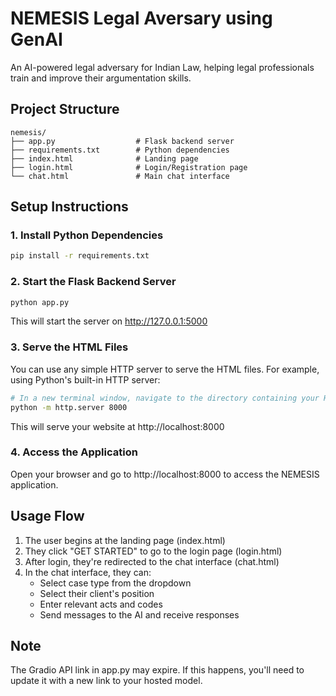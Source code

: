 # NEMESIS Legal Aversary using GenAI

An AI-powered legal adversary for Indian Law, helping legal professionals train and improve their argumentation skills.

## Project Structure

```
nemesis/
├── app.py                  # Flask backend server
├── requirements.txt        # Python dependencies
├── index.html              # Landing page
├── login.html              # Login/Registration page
└── chat.html               # Main chat interface
```

## Setup Instructions

### 1. Install Python Dependencies

```bash
pip install -r requirements.txt
```

### 2. Start the Flask Backend Server

```bash
python app.py
```
This will start the server on http://127.0.0.1:5000

### 3. Serve the HTML Files

You can use any simple HTTP server to serve the HTML files. For example, using Python's built-in HTTP server:

```bash
# In a new terminal window, navigate to the directory containing your HTML files
python -m http.server 8000
```

This will serve your website at http://localhost:8000

### 4. Access the Application

Open your browser and go to http://localhost:8000 to access the NEMESIS application.

## Usage Flow

1. The user begins at the landing page (index.html)
2. They click "GET STARTED" to go to the login page (login.html)
3. After login, they're redirected to the chat interface (chat.html)
4. In the chat interface, they can:
   - Select case type from the dropdown
   - Select their client's position
   - Enter relevant acts and codes
   - Send messages to the AI and receive responses

## Note

The Gradio API link in app.py may expire. If this happens, you'll need to update it with a new link to your hosted model.
